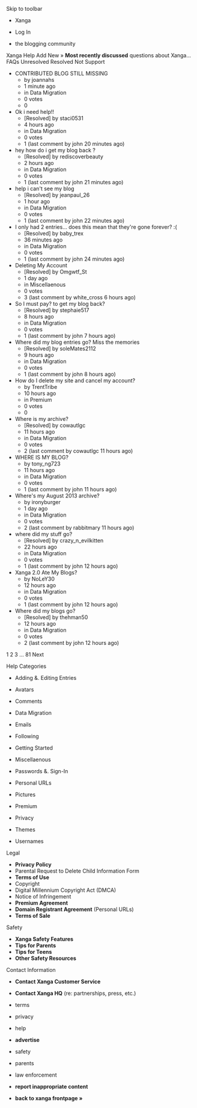 Skip to toolbar

*   Xanga

*   Log In

*   the blogging community

Xanga Help Add New » **Most recently discussed** questions about Xanga… FAQs Unresolved Resolved Not Support

*   CONTRIBUTED BLOG STILL MISSING
    *   by joannahs
    *   1 minute ago
    *   in Data Migration
    *   0 votes
    *   0
*   Ok i need help!!
    *   \[Resolved\] by staci0531
    *   4 hours ago
    *   in Data Migration
    *   0 votes
    *   1 (last comment by john 20 minutes ago)
*   hey how do i get my blog back ?
    *   \[Resolved\] by rediscoverbeauty
    *   2 hours ago
    *   in Data Migration
    *   0 votes
    *   1 (last comment by john 21 minutes ago)
*   help i can't see my blog
    *   \[Resolved\] by jeanpaul\_26
    *   1 hour ago
    *   in Data Migration
    *   0 votes
    *   1 (last comment by john 22 minutes ago)
*   I only had 2 entries... does this mean that they're gone forever? :(
    *   \[Resolved\] by baby\_trex
    *   36 minutes ago
    *   in Data Migration
    *   0 votes
    *   1 (last comment by john 24 minutes ago)
*   Deleting My Account
    *   \[Resolved\] by Omgwtf\_St
    *   1 day ago
    *   in Miscellaenous
    *   0 votes
    *   3 (last comment by white\_cross 6 hours ago)
*   So I must pay? to get my blog back?
    *   \[Resolved\] by stephaie517
    *   8 hours ago
    *   in Data Migration
    *   0 votes
    *   1 (last comment by john 7 hours ago)
*   Where did my blog entries go? Miss the memories
    *   \[Resolved\] by soleMates2112
    *   9 hours ago
    *   in Data Migration
    *   0 votes
    *   1 (last comment by john 8 hours ago)
*   How do I delete my site and cancel my account?
    *   by TrentTribe
    *   10 hours ago
    *   in Premium
    *   0 votes
    *   0
*   Where is my archive?
    *   \[Resolved\] by cowautlgc
    *   11 hours ago
    *   in Data Migration
    *   0 votes
    *   2 (last comment by cowautlgc 11 hours ago)
*   WHERE IS MY BLOG?
    *   by tony\_ng723
    *   11 hours ago
    *   in Data Migration
    *   0 votes
    *   1 (last comment by john 11 hours ago)
*   Where's my August 2013 archive?
    *   by ironyburger
    *   1 day ago
    *   in Data Migration
    *   0 votes
    *   2 (last comment by rabbitmary 11 hours ago)
*   where did my stuff go?
    *   \[Resolved\] by crazy\_n\_evilkitten
    *   22 hours ago
    *   in Data Migration
    *   0 votes
    *   1 (last comment by john 12 hours ago)
*   Xanga 2.0 Ate My Blogs?
    *   by NoLeY30
    *   12 hours ago
    *   in Data Migration
    *   0 votes
    *   1 (last comment by john 12 hours ago)
*   Where did my blogs go?
    *   \[Resolved\] by thehman50
    *   12 hours ago
    *   in Data Migration
    *   0 votes
    *   2 (last comment by john 12 hours ago)

1 2 3 ... 81 Next

Help Categories

*   Adding &. Editing Entries
*   Avatars
*   Comments
*   Data Migration
*   Emails
*   Following
*   Getting Started
*   Miscellaenous

*   Passwords &. Sign-In
*   Personal URLs
*   Pictures
*   Premium
*   Privacy
*   Themes
*   Usernames

Legal

*   **Privacy Policy**
*   Parental Request to Delete Child Information Form
*   **Terms of Use**
*   Copyright
*   Digital Millennium Copyright Act (DMCA)
*   Notice of Infringement
*   **Premium Agreement**
*   **Domain Registrant Agreement** (Personal URLs)
*   **Terms of Sale**

Safety

*   **Xanga Safety Features**
*   **Tips for Parents**
*   **Tips for Teens**
*   **Other Safety Resources**

Contact Information

*   **Contact Xanga Customer Service**
*   **Contact Xanga HQ** (re: partnerships, press, etc.)

*   terms
*   privacy
*   help
*   **advertise**

*   safety
*   parents
*   law enforcement
*   **report inappropriate content**

*   **back to xanga frontpage »**